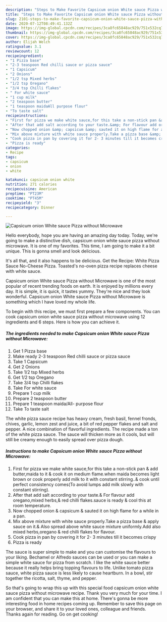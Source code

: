 ```yaml
---
description: "Steps to Make Favorite Capsicum onion White sauce Pizza without Microwave"
title: "Steps to Make Favorite Capsicum onion White sauce Pizza without Microwave"
slug: 2101-steps-to-make-favorite-capsicum-onion-white-sauce-pizza-without-microwave
date: 2020-07-12T08:49:41.132Z
image: https://img-global.cpcdn.com/recipes/3ca8fc65848ac929/751x532cq70/capsicum-onion-white-sauce-pizza-without-microwave-recipe-main-photo.jpg
thumbnail: https://img-global.cpcdn.com/recipes/3ca8fc65848ac929/751x532cq70/capsicum-onion-white-sauce-pizza-without-microwave-recipe-main-photo.jpg
cover: https://img-global.cpcdn.com/recipes/3ca8fc65848ac929/751x532cq70/capsicum-onion-white-sauce-pizza-without-microwave-recipe-main-photo.jpg
author: Elijah Welch
ratingvalue: 3.1
reviewcount: 12
recipeingredient:
- "1 Pizza base"
- "2-3 teaspoon Red chilli sauce or pizza sauce"
- "1 Capsicum"
- "2 Onions"
- "1/2 tsp Mixed herbs"
- "1/2 tsp Oregano"
- "3/4 tsp Chilli flakes"
- " For white sauce"
- "1 cup milk"
- "2 teaspoon butter"
- "1 teaspoon maidaAll purpose flour"
- "To taste salt"
recipeinstructions:
- "First for pizza we make white sauce,for this take a non-stick pan &amp; add butter,maida to it &amp; cook it on medium flame.when maida becomes light brown or cook properly add milk to it with constant stirring..&amp; cook until perfect consistency comes(To avoid lumps add milk slowly with constant stirring)."
- "After that add salt according to your taste.&amp; For flavour add oregano,mixed herbs,&amp; red chilli flakes.sauce is ready &amp; cool this at room temperature."
- "Now chopped onion &amp; capsicum &amp; sauted it on high flame for a while in a pan."
- "Mix above mixture with white sauce properly.Take a pizza base &amp; apply sauce on it.&amp; Also spread above white sauce mixture uniformly.Add also mixed herbs,oregano &amp; red chilli flakes for flavour."
- "Cook pizza in pan by covering it for 2- 3 minutes till it becomes crispy"
- "Pizza is ready"
categories:
- Recipe
tags:
- capsicum
- onion
- white

katakunci: capsicum onion white 
nutrition: 271 calories
recipecuisine: American
preptime: "PT23M"
cooktime: "PT45M"
recipeyield: "3"
recipecategory: Dinner

---
```



![Capsicum onion White sauce Pizza without Microwave](https://img-global.cpcdn.com/recipes/3ca8fc65848ac929/751x532cq70/capsicum-onion-white-sauce-pizza-without-microwave-recipe-main-photo.jpg)

Hello everybody, hope you are having an amazing day today. Today, we're going to make a distinctive dish, capsicum onion white sauce pizza without microwave. It is one of my favorites. This time, I am going to make it a bit unique. This is gonna smell and look delicious.

It&#39;s all that, and it also happens to be delicious. Get the Recipe: White Pizza Sauce No-Cheese Pizza. Toasted&#39;s no-oven pizza recipe replaces cheese with white sauce.

Capsicum onion White sauce Pizza without Microwave is one of the most popular of recent trending foods on earth. It is enjoyed by millions every day. It is simple, it is quick, it tastes yummy. They're nice and they look wonderful. Capsicum onion White sauce Pizza without Microwave is something which I have loved my whole life.


To begin with this recipe, we must first prepare a few components. You can cook capsicum onion white sauce pizza without microwave using 12 ingredients and 6 steps. Here is how you can achieve it.

<!--inarticleads1-->

##### The ingredients needed to make Capsicum onion White sauce Pizza without Microwave:

1. Get 1 Pizza base
1. Make ready 2-3 teaspoon Red chilli sauce or pizza sauce
1. Take 1 Capsicum
1. Get 2 Onions
1. Take 1/2 tsp Mixed herbs
1. Get 1/2 tsp Oregano
1. Take 3/4 tsp Chilli flakes
1. Take  For white sauce
1. Prepare 1 cup milk
1. Prepare 2 teaspoon butter
1. Prepare 1 teaspoon maida/All- purpose flour
1. Take To taste salt


The white pizza sauce recipe has heavy cream, fresh basil, fennel fronds, chives, garlic, lemon zest and juice, a bit of red pepper flakes and salt and pepper. A nice combination of flavorful ingredients. The recipe made a ton of the white pizza sauce. The sauce will thicken more as it cools, but will still be creamy enough to easily spread over pizza dough. 

<!--inarticleads2-->

##### Instructions to make Capsicum onion White sauce Pizza without Microwave:

1. First for pizza we make white sauce,for this take a non-stick pan &amp; add butter,maida to it &amp; cook it on medium flame.when maida becomes light brown or cook properly add milk to it with constant stirring..&amp; cook until perfect consistency comes(To avoid lumps add milk slowly with constant stirring).
1. After that add salt according to your taste.&amp; For flavour add oregano,mixed herbs,&amp; red chilli flakes.sauce is ready &amp; cool this at room temperature.
1. Now chopped onion &amp; capsicum &amp; sauted it on high flame for a while in a pan.
1. Mix above mixture with white sauce properly.Take a pizza base &amp; apply sauce on it.&amp; Also spread above white sauce mixture uniformly.Add also mixed herbs,oregano &amp; red chilli flakes for flavour.
1. Cook pizza in pan by covering it for 2- 3 minutes till it becomes crispy
1. Pizza is ready


The sauce is super simple to make and you can customise the flavours to your liking. Bechamel or Alfredo sauces can be used or you can make a simple white sauce for pizza from scratch. I like the white sauce better because it really helps bring topping flavours to life. Unlike tomato pizza sauce, white pizza sauce is less likely to cause heartburn. In a bowl, stir together the ricotta, salt, thyme, and pepper. 

So that's going to wrap this up with this special food capsicum onion white sauce pizza without microwave recipe. Thank you very much for your time. I am confident that you can make this at home. There's gonna be more interesting food in home recipes coming up. Remember to save this page on your browser, and share it to your loved ones, colleague and friends. Thanks again for reading. Go on get cooking!
